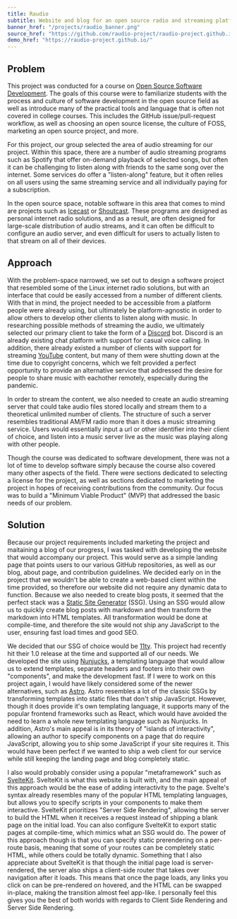 ```yaml
---
title: Raudio
subtitle: Website and blog for an open source radio and streaming platform
banner_href: "/projects/raudio_banner.png"
source_href: "https://github.com/raudio-project/raudio-project.github.io/"
demo_href: "https://raudio-project.github.io/"
---
```


## Problem
This project was conducted for a course on 
[Open Source Software Development](https://www3.nd.edu/~pbui/teaching/cse.40677.sp22/).
The goals of this course were to familiarize students with the process and
culture of software development in the open source field as well as introduce
many of the practical tools and language that is often not covered in college
courses. This includes the GitHub issue/pull-request workflow, as well as
choosing an open source license, the culture of FOSS, marketing an open source
project, and more.

For this project, our group selected the area of audio streaming for our project.
Within this space, there are a number of audio streaming programs such as
Spotify that offer on-demand playback of selected songs, but often it can be
challenging to listen along with friends to the same song over the internet.
Some services do offer a "listen-along" feature, but it often relies on all
users using the same streaming service and all individually paying for a
subscription.

In the open source space, notable software in this area that comes to mind are
projects such as [Icecast](https://icecast.org/) or 
[Shoutcast](https://www.shoutcast.com/). These programs are designed as personal
internet radio solutions, and as a result, are often designed for large-scale
distribution of audio streams, and it can often be difficult to configure an
audio server, and even difficult for users to actually listen to that stream
on all of their devices.

## Approach
With the problem-space narrowed, we set out to design a software project that
resembled some of the Linux internet radio solutions, but with an interface that
could be easily accessed from a number of different clients. With that in mind,
the project needed to be accessible from a platform people were already using,
but ultimately be platform-agnostic in order to allow others to develop other
clients to listen along with music. In researching possible methods of streaming
the audio, we ultimately selected our primary client to take the form of a
[Discord](https://discord.com) bot. Discord is an already existing chat platform
with support for casual voice calling. In addition, there already existed a
number of clients with support for streaming [YouTube](https://youtube.com) 
content, but many of them were shutting down at the time due to copyright
concerns, which we felt provided a perfect opportunity to provide an alternative
service that addressed the desire for people to share music with eachother
remotely, especially during the pandemic.

In order to stream the content, we also needed to create an audio streaming
server that could take audio files stored locally and stream them to a
theoretical unlimited number of clients. The structure of such a server resembles
traditional AM/FM radio more than it does a music streaming service. Users would
essentially input a url or other identifier into their client of choice, and
listen into a music server live as the music was playing along with other people.

Though the course was dedicated to software development, there was not a lot of
time to develop software simply because the course also covered many other
aspects of the field. There were sections dedicated to selecting a license for
the project, as well as sections dedicated to marketing the project in hopes of
receiving contributions from the community. Our focus was to build a "Minimum
Viable Product" (MVP) that addressed the basic needs of our problem.

## Solution
Because our project requirements included marketing the project and maitaining
a blog of our progress, I was tasked with developing the website that would
accompany our project. This would serve as a simple landing page that points
users to our various GitHub repositories, as well as our blog, about page, and
contribution guidelines. We decided early on in the project that we wouldn't
be able to create a web-based client within the time provided, so therefore our
website did not require any dynamic data to function. Because we also needed to
create blog posts, it seemed that the perfect stack was a 
[Static Site Generator](https://www.cloudflare.com/learning/performance/static-site-generator/)
(SSG). Using an SSG would allow us to quickly create blog posts with markdown
and then transform the markdown into HTML templates. All transformation would
be done at compile-time, and therefore the site would not ship any JavaScript to
the user, ensuring fast load times and good SEO.

We decided that our SSG of choice would be [11ty](https://www.11ty.dev/). This
project had recently hit their 1.0 release at the time and supported all of our
needs. We developed the site using [Nunjucks](https://mozilla.github.io/nunjucks/),
a templating language that would allow us to extend templates, separate headers
and footers into their own "components", and make the development fast. If I
were to work on this project again, I would have likely considered some of the
newer alternatives, such as [Astro](https://astro.build/). Astro resembles a lot
of the classic SSGs by transforming templates into static files that don't ship
JavaScript. However, though it does provide it's own templating language, it
supports many of the popular frontend frameworks such as React, which would have
avoided the need to learn a whole new templating language such as Nunjucks. In
addition, Astro's main appeal is in its theory of "islands of interactivity",
allowing an author to specify components on a page that do require JavaScript,
allowing you to ship some JavaScript if your site requires it. This would have
been perfect if we wanted to ship a web client for our service while still
keeping the landing page and blog completely static.

I also would probably consider using a popular "metaframework" such as 
[SvelteKit](https://kit.svelte.dev/). SvelteKit is what this website is built
with, and the main appeal of this approach would be the ease of adding
interactivity to the page. Svelte's syntax already resembles many of the popular
HTML templating languages, but allows you to specify scripts in your components
to make them interactive. SvelteKit prioritizes "Server Side Rendering", allowing
the server to build the HTML when it receives a request instead of shipping a
blank page on the initial load. You can also configure SvelteKit to export static
pages at compile-time, which mimics what an SSG would do. The power of this
approach though is that you can specify static prerendering on a per-route basis,
meaning that some of your routes can be completely static HTML, while others
could be totally dynamic. Something that I also appreciate about SvelteKit is
that though the initial page load is server-rendered, the server also ships a
client-side router that takes over navigation after it loads. This means that
once the page loads, any links you click on can be pre-rendered on hovered, and
the HTML can be swapped in-place, making the transition almost feel app-like.
I personally feel this gives you the best of both worlds with regards to
Client Side Rendering and Server Side Rendering.